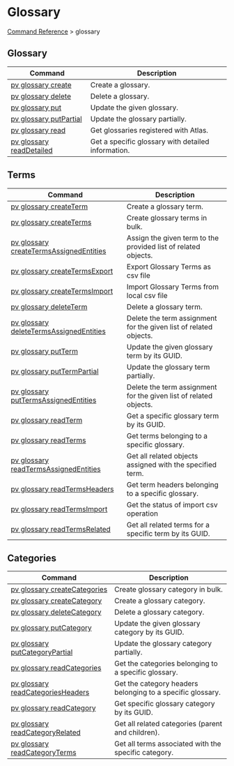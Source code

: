# Glossary
[Command Reference](../../../README.md#command-reference) > glossary

## Glossary
| Command | Description |
| --- | --- |
| [pv glossary create](./create.md) | Create a glossary. |
| [pv glossary delete](./delete.md) | Delete a glossary. |
| [pv glossary put](./put.md) | Update the given glossary. |
| [pv glossary putPartial](./putPartial.md) | Update the glossary partially. |
| [pv glossary read](./read.md) | Get glossaries registered with Atlas. |
| [pv glossary readDetailed](./readDetailed.md) | Get a specific glossary with detailed information. |

## Terms
| Command | Description |
| --- | --- |
| [pv glossary createTerm](./createTerm.md) | Create a glossary term. |
| [pv glossary createTerms](./createTerms.md) | Create glossary terms in bulk. |
| [pv glossary createTermsAssignedEntities](./createTermsAssignedEntities.md) | Assign the given term to the provided list of related objects. |
| [pv glossary createTermsExport](./createTermsExport.md) | Export Glossary Terms as csv file |
| [pv glossary createTermsImport](./createTermsImport.md) | Import Glossary Terms from local csv file |
| [pv glossary deleteTerm](./deleteTerm.md) | Delete a glossary term. |
| [pv glossary deleteTermsAssignedEntities](./deleteTermsAssignedEntities.md) | Delete the term assignment for the given list of related objects. |
| [pv glossary putTerm](./putTerm.md) | Update the given glossary term by its GUID. |
| [pv glossary putTermPartial](./putTermPartial.md) | Update the glossary term partially. |
| [pv glossary putTermsAssignedEntities](./putTermsAssignedEntities.md) | Delete the term assignment for the given list of related objects. |
| [pv glossary readTerm](./readTerm.md) | Get a specific glossary term by its GUID. |
| [pv glossary readTerms](./readTerms.md) | Get terms belonging to a specific glossary. |
| [pv glossary readTermsAssignedEntities](./readTermsAssignedEntities.md) | Get all related objects assigned with the specified term. |
| [pv glossary readTermsHeaders](./readTermsHeaders.md) | Get term headers belonging to a specific glossary. |
| [pv glossary readTermsImport](./readTermsImport.md) | Get the status of import csv operation |
| [pv glossary readTermsRelated](./readTermsRelated.md) | Get all related terms for a specific term by its GUID. |

## Categories
| Command | Description |
| --- | --- |
| [pv glossary createCategories](./createCategories.md) | Create glossary category in bulk. |
| [pv glossary createCategory](./createCategory.md) | Create a glossary category. |
| [pv glossary deleteCategory](./deleteCategory.md) | Delete a glossary category. |
| [pv glossary putCategory](./putCategory.md) | Update the given glossary category by its GUID. |
| [pv glossary putCategoryPartial](./putCategoryPartial.md) | Update the glossary category partially. |
| [pv glossary readCategories](./readCategories.md) | Get the categories belonging to a specific glossary. |
| [pv glossary readCategoriesHeaders](./readCategoriesHeaders.md) | Get the category headers belonging to a specific glossary. |
| [pv glossary readCategory](./readCategory.md) | Get specific glossary category by its GUID. |
| [pv glossary readCategoryRelated](./readCategoryRelated.md) | Get all related categories (parent and children). |
| [pv glossary readCategoryTerms](./readCategoryTerms.md) | Get all terms associated with the specific category. |
